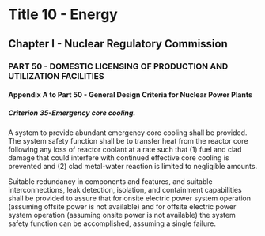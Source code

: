 
# Title 10 - Energy
## Chapter I - Nuclear Regulatory Commission
### PART 50 - DOMESTIC LICENSING OF PRODUCTION AND UTILIZATION FACILITIES
#### Appendix A to Part 50 - General Design Criteria for Nuclear Power Plants
##### Criterion 35-Emergency core cooling.

A system to provide abundant emergency core cooling shall be provided. The system safety function shall be to transfer heat from the reactor core following any loss of reactor coolant at a rate such that (1) fuel and clad damage that could interfere with continued effective core cooling is prevented and (2) clad metal-water reaction is limited to negligible amounts.

Suitable redundancy in components and features, and suitable interconnections, leak detection, isolation, and containment capabilities shall be provided to assure that for onsite electric power system operation (assuming offsite power is not available) and for offsite electric power system operation (assuming onsite power is not available) the system safety function can be accomplished, assuming a single failure.
